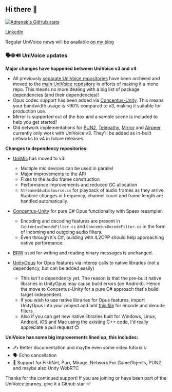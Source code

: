 ## Hi there 👋

[![Adrenak's GitHub stats](https://github-readme-stats.vercel.app/api?username=adrenak&count_private=true&theme=dark)](https://github.com/anuraghazra/github-readme-stats)

[LinkedIn](https://www.linkedin.com/in/vatsalambastha/)  

Regular UniVoice news will be available [on my blog]([url](https://blog.vatsalambastha.com/search/label/univoice))

### 🗣️🌐🔊 UniVoice updates  
__Major changes have happened between UniVoice v3 and v4__
* All previously [separate UniVoice repositories](https://github.com/adrenak?tab=repositories&q=univoice&type=&language=&sort=) have been archived and moved to the [main UniVoice repository](https://github.com/adrenak/univoice) in efforts of making it a mono repo. This means no more dealing with a big list of package dependencies (and their dependencies)!  
* Opus codec support has been added via [Concentus-Unity](https://www.github.com/adrenak/concentus-unity). This means your bandwidth usage is <90% compared to v3, making it suitable for production use.
* Mirror is supported out of the box and a sample scene is included to help you get started! 
* Old network implementations for [PUN2](https://github.com/adrenak/univoice-pun2-network), [Telepathy](https://github.com/adrenak/univoice-telepathy-network), [Mirror](https://github.com/adrenak/univoice-mirror-network) and [Airpeer](https://github.com/adrenak/univoice-airpeer-network) currently only work with UniVoice v3. They'll be added as in-built networks to v4 in future releases.

__Changes to dependency repositories:__
* [UniMic](https://github.com/adrenak/unimic) has moved to v3:
  * Multiple mic devices can be used in parallel
  * Major improvements to the API
  * Fixes to the audio frame construction
  * Performance improvements and reduced GC allocation
  * `StreamedAudioSource.cs` for playback of audio frames as they arrive. Runtime changes in frequency, channel count and frame length are handled automatically.

* [Concentus-Unity](https://www.github.com/adrenak/concentus-unity) for pure C# Opus functionality with Speex resampler. 
  * Encoding and decoding features are present in `ContentusEncodeFilter.cs` and `ConcentusDecodeFilter.cs` in the form of incoming and outgoing audio filters.
  * Even through it's C#, building with IL2CPP should help approaching native performance.

* [BRW](https://github.com/adrenak/brw) used for writing and reading binary messages is unchanged.

* [UnityOpus](https://github.com/adrenak/unityopus) for Opus features via interop calls to native libraries (not a dependency, but can be added easily)
  * This _isn't_ a dependency yet. The reason is that the pre-built native libraries in UnityOpus may cause build errors (on Android). Hence the move to Concentus-Unity for a pure C# approach that's build target independent.
  * If you wish to use native libraries for Opus features, import UnityOpus into your project and add [this file](https://github.com/adrenak/univoice/blob/9826982a8e42540f461d53b70f33964c0e01e005/Assets/Adrenak.UniVoice/Runtime/Impl/Filters/OpusFilter.cs) for encode and decode filters.
  * Also if you can get new native libraries built for Windows, Linux, Android, iOS and Mac using the existing C++ code, I'd really appreciate a pull request 😊

__UniVoice has some big improvements lined up, this includes:__
- ✍️ Better documentation and maybe even some video tutorials
- 🗣️ Echo cancellation
- 🛜 Support for FishNet, Purr, Mirage, Network For GameObjects, PUN2 and maybe also Unity WebRTC

Thanks for the continued support! If you are joining or have been part of the UniVoice journey, give it a Github star ⭐!
<!--
**adrenak/adrenak** is a ✨ _special_ ✨ repository because its `README.md` (this file) appears on your GitHub profile.

Here are some ideas to get you started:

- 🔭 I’m currently working on ...
- 🌱 I’m currently learning ...
- 👯 I’m looking to collaborate on ...
- 🤔 I’m looking for help with ...
- 💬 Ask me about ...
- 📫 How to reach me: ...
- 😄 Pronouns: ...
- ⚡ Fun fact: ...
-->
